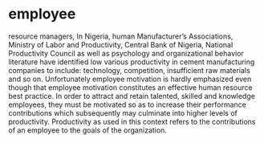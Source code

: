 # employee

resource managers, In Nigeria, human Manufacturer’s Associations, Ministry of Labor and Productivity, Central Bank of Nigeria, National Productivity Council as well as psychology and organizational behavior literature have identified low various productivity in cement manufacturing companies to include: technology, competition, insufficient raw materials and so on. Unfortunately employee motivation is hardly emphasized even though that employee motivation constitutes an effective human resource best practice. In order to attract and retain talented, skilled and knowledge employees, they must be motivated so as to increase their performance contributions which subsequently may culminate into higher levels of productivity. Productivity as used in this context refers to the contributions of an employee to the goals of the organization.